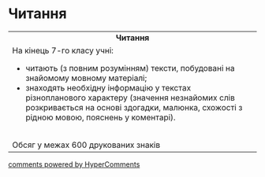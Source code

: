 <div id="hypercomments_widget" class="js-hypercomments-widget invisible"></div>

# Читання

<table>
  <tr>
    <td align="center"><b>Читання</b></td>
  </tr>
<td style="vertical-align:top !important;">
На кінець 7-го класу учні:
<ul>
<li>читають (з повним розумінням) тексти, побудовані на знайомому мовному матеріалі;</li>
<li>знаходять необхідну інформацію у текстах різнопланового характеру (значення незнайомих слів розкривається на основі здогадки, малюнка, схожості з рідною мовою, пояснень у коментарі).</li>
</ul>
<br>
Обсяг у межах 600 друкованих знаків
</td>
</table>

<div class="js-hypercomments-container">
    <a href="http://hypercomments.com" class="hc-link" title="comments widget">comments powered by HyperComments</a>
</div>